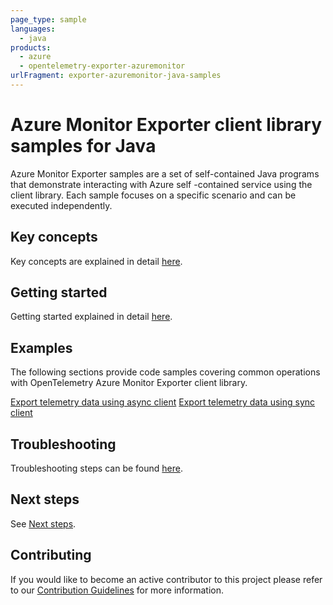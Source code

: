 ```yaml
---
page_type: sample
languages:
  - java
products:
  - azure
  - opentelemetry-exporter-azuremonitor
urlFragment: exporter-azuremonitor-java-samples
---
```


# Azure Monitor Exporter client library samples for Java

Azure Monitor Exporter samples are a set of self-contained Java programs that demonstrate interacting with Azure self
-contained service using the client library. Each sample focuses on a specific scenario and can be executed independently.

## Key concepts

Key concepts are explained in detail [here][SDK_README_KEY_CONCEPTS].

## Getting started

Getting started explained in detail [here][SDK_README_GETTING_STARTED].

## Examples

The following sections provide code samples covering common operations with OpenTelemetry Azure Monitor Exporter client
library.

[Export telemetry data using async client][async_client]
[Export telemetry data using sync client][sync_client]
## Troubleshooting

Troubleshooting steps can be found [here][SDK_README_TROUBLESHOOTING].

## Next steps

See [Next steps][SDK_README_NEXT_STEPS].

## Contributing

If you would like to become an active contributor to this project please refer to our [Contribution
Guidelines][SDK_README_CONTRIBUTING] for more information.

<!-- LINKS -->
[SDK_README_CONTRIBUTING]: https://github.com/Azure/azure-sdk-for-java/blob/master/sdk/monitor/opentelemetry-exporter-azuremonitor/README.md#contributing
[SDK_README_GETTING_STARTED]: https://github.com/Azure/azure-sdk-for-java/blob/master/sdk/monitor/opentelemetry-exporter-azuremonitor/README.md#getting-started
[SDK_README_TROUBLESHOOTING]: https://github.com/Azure/azure-sdk-for-java/blob/master/sdk/monitor/opentelemetry-exporter-azuremonitor/README.md#troubleshooting
[SDK_README_KEY_CONCEPTS]: https://github.com/Azure/azure-sdk-for-java/blob/master/sdk/monitor/opentelemetry-exporter-azuremonitor/README.md#key-concepts
[SDK_README_DEPENDENCY]: https://github.com/Azure/azure-sdk-for-java/blob/master/sdk/monitor/opentelemetry-exporter-azuremonitor/README.md#include-the-package
[SDK_README_NEXT_STEPS]: https://github.com/Azure/azure-sdk-for-java/blob/master/sdk/monitor/opentelemetry-exporter-azuremonitor/README.md#next-steps
[async_client]: https://github.com/Azure/azure-sdk-for-java/blob/master/sdk/monitor/opentelemetry-exporter-azuremonitor/src/samples/java/com/azure/opentelemetry/exporter/azuremonitor/MonitorExporterAsyncSample.java
[sync_client]: https://github.com/Azure/azure-sdk-for-java/blob/master/sdk/monitor/opentelemetry-exporter-azuremonitor/src/samples/java/com/azure/opentelemetry/exporter/azuremonitor/MonitorExporterSample.java

